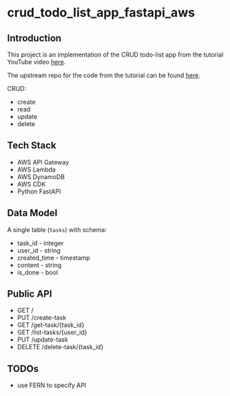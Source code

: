 # crud_todo_list_app_fastapi_aws

## Introduction

This project is an implementation of the CRUD todo-list app from the tutorial YouTube video [here](https://www.youtube.com/watch?v=iLt00bqp6is&list=WL&index=8).

The upstream repo for the code from the tutorial can be found [here](git@github.com:pixegami/todo-list-api.git).


CRUD:

* create
* read
* update
* delete

## Tech Stack

* AWS API Gateway
* AWS Lambda
* AWS DynamoDB
* AWS CDK
* Python FastAPI

## Data Model

A single table (`tasks`) with schema:

* task_id - integer
* user_id - string
* created_time - timestamp
* content - string
* is_done - bool

## Public API

* GET /
* PUT /create-task
* GET /get-task/{task_id}
* GET /list-tasks/{user_id}
* PUT /update-task
* DELETE /delete-task/{task_id}

## TODOs

* use FERN to specify API
